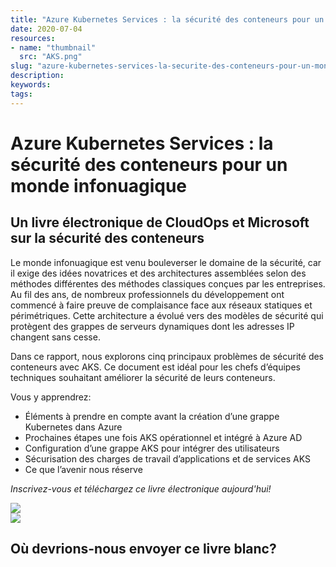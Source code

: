 ```yaml
---
title: "Azure Kubernetes Services : la sécurité des conteneurs pour un monde infonuagique"
date: 2020-07-04
resources:
- name: "thumbnail"
  src: "AKS.png"
slug: "azure-kubernetes-services-la-securite-des-conteneurs-pour-un-monde-infonuagique"
description:
keywords:
tags:
---
```



<div class="landing-page">
    <!-- hero -->
    <div class="hero jumbotron reading-landing jumbotron-fluid">
        <div class="container-fluid">
            <div class="row">
                <div class="col-xl-6 offset-xl-2 col-lg-10 offset-lg-1 col-md-12">
                    <h1 class="display-4">Azure Kubernetes Services : la sécurité des conteneurs pour un monde infonuagique</h1>
                </div>
            </div>
        </div>
    </div>
    <div class="main-content">
        <div class="row">
            <div class="col-xl-4 offset-xl-2 without-bottom-line">
                <div class="workshop-prerequisites">
                    <h2>Un livre électronique de CloudOps et Microsoft sur la sécurité des conteneurs
</h2>                             
                    <p>Le monde infonuagique est venu bouleverser le domaine de la sécurité, car il exige des idées novatrices et des architectures assemblées selon des méthodes différentes des méthodes classiques conçues par les entreprises. Au fil des ans, de nombreux professionnels du développement ont commencé à faire preuve de complaisance face aux réseaux statiques et périmétriques. Cette architecture a évolué vers des modèles de sécurité qui protègent des grappes de serveurs dynamiques dont les adresses IP changent sans cesse.</p>
                    <p>Dans ce rapport, nous explorons cinq principaux problèmes de sécurité des conteneurs avec AKS. Ce document est idéal pour les chefs d’équipes techniques souhaitant améliorer la sécurité de leurs conteneurs.</p>
                    <p>Vous y apprendrez:</p>
                    <ul class="dashes">
                    <li>Éléments à prendre en compte avant la création d’une grappe Kubernetes dans Azure</li>
                    <li>Prochaines étapes une fois AKS opérationnel et intégré à Azure AD</li>
                    <li>Configuration d’une grappe AKS pour intégrer des utilisateurs</li>
                    <li>Sécurisation des charges de travail d’applications et de services AKS</li>
                    <li>Ce que l’avenir nous réserve</li>
                    </ul>
                    <p><i>Inscrivez-vous et téléchargez ce livre électronique aujourd'hui!</i></p>
                </div>
            </div>
                <div class="col-xl-4 offset-xl-0 white-paper-image">
                <img src="/images/white-papers/azure-kubernetes-services-fr.png">
            </div>
        </div>
            </div>
        </div>
    </div>
    <!-- contact us -->
    <div class="contact-us-card">
        <div class="row">
            <div class="col-xl-8 offset-xl-2 col-lg-10 offset-lg-1 col-md-12 col-sm-12 col-xs-12">
                <img src="/images/single-line-arrows.png">
            </div>
            <div
                class="col-xl-3 offset-xl-3 col-lg-3 offset-lg-1 col-md-10 offset-md-1 col-sm-10 offset-sm-1 col-xs-12">
                <h2>Où devrions-nous envoyer ce livre blanc?</h2>
            </div>
            <div
                class="col-xl-5 offset-xl-0 col-lg-6 offset-lg-1 col-md-8 offset-md-2 col-sm-10 offset-sm-1 col-xs-12 general-contact-form">
<!--[if lte IE 8]>
<script charset="utf-8" type="text/javascript" src="//js.hsforms.net/forms/v2-legacy.js"></script>
<![endif]-->
<script charset="utf-8" type="text/javascript" src="//js.hsforms.net/forms/v2.js"></script>
<script>
  hbspt.forms.create({
        portalId: "732832",
        formId: "c2168fc5-21df-465e-bf3c-5becaab7e140"
});
</script>
            </div>
        </div>
    </div>
</div>